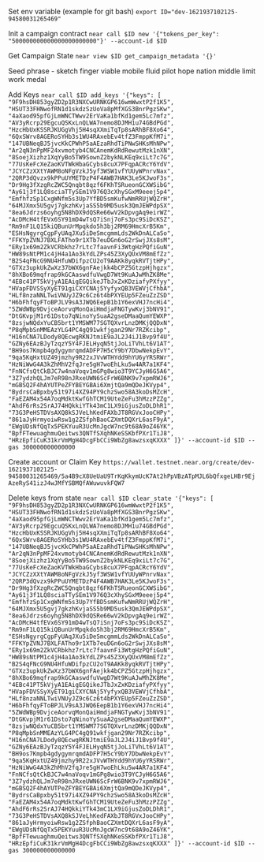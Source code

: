 Set env variable (example for git bash)
`export ID="dev-1621937102125-94580031265469"`

Init a campaign contract
`near call $ID new '{"tokens_per_key": "500000000000000000000000"}' --account-id $ID`

Get Campaign State
`near view $ID get_campaign_metadata '{}'`

Seed phrase - sketch finger viable mobile fluid pilot hope nation middle limit work medal

Add Keys
`
near call $ID add_keys '{"keys": [
"9F9hsDH853gyZD2p1R3NXCwURNKGP616wmWwxtP2f1K5",
"HSUT33FHNwofRN1d1skdzSzUoVa8pMfXGS3BnrPgzSKw",
"4aXaod95pfGjLmWNCTWwv2ErVaKa1bfKd1gem5Lc7mfz",
"AV3yRcrp29EgcuQSKxLnQLWA7nemo8DJMH1u74GBdPGd",
"HzcHbUxKSSRJKUGgVhj5H4sqXXmiTqTp8sARhBF8Xo64",
"6QxSWrv8AGERoSYHb3s1WU4RAxebEv4tfZ3FmppKfM7i",
"147UBNeqBJ5jvcKkCPWhP5aAEzaRhdTiPNwSHKsMhNPw",
"Ar2qN3nPpMF24xvmotyb4CNCAnemKdRdRewutMzk1nXN",
"8SoejXizhz1XqYyBo5TW9SownZ2bykNLKEq9xiLt7c7G",
"77UsKeFcXeZaoKVTWkHbaGCybs8cuX7PFqpACRcY6YdV",
"JCYCZzXXtYAWM8oNFgVzkJ5yf3WSW1vfYUUyWPnrvNax",
"2QRP3dQvzx9kPPuUYMETDzP4F4AWB7HAK3Le5KJwoF3s",
"Dr9Hg3fXzgRcZWC5Qnqbt8qzf6FKhTSRueonGCXWSibG",
"Ay61j3f1LQ8sciaTTySEm1V976Q3cXhySGxM9eeej5p4",
"EmfhfzSp1CxgWNfm5s3Up7YfBD5smKufwNmRRUjWQZrH",
"64MJXmx5U5gvj7gkzhKvjaSS5b9MD5usk3QmJEWPdpSX",
"8ea6Jdrzs6oyhg5N8hDX9dQSRe66wV2kDpvgAq9eirWZ",
"AcDMcH4tfEVx6SY91mD4wTsQ7iSnj7oFs3pc9SiDcKSZ",
"Rm9nF1LQ15kiQBunUrMpqkdo5h3bj2RM69HmcXrB5Km",
"ESHsNgyrgCgpFyUAqJXu5iDeSmcgmmLds2WkDnALCaSo",
"FFKYpZVNJ7BXLFATho9r1XTb7euDGn6oG2rSwjJXs8sM",
"ERy1x69m2ZkVCRbkhz7rLtc7faavnFi3WtgHzPQfiGuN",
"HW89sNtPM1c4jH4a1Ao3kYdLZPs45Z3XyQUxVM8mEfZz",
"B2S4qFNcG9NU4HfuWDifpzCU2oT9AAKk8yqkRVTjtHPy",
"GTXz3upkUkZwXz37bWX6gnFAejkk4bCPZ5GtzpHjhgzx",
"8hXBo69mqfrap9kGCAaswdfuVwgD7Wt9KuAJwMhZK8Me",
"4EBc41PT5kVjyA1EAigEGQikeJTbJxZxKDziafyPXfyy",
"HVapFDVSSyXyET91giCXYCNAj5YyfyxQB3VEWVjCfhbA",
"HLf8nzaNNLTwiVNUyJZ9c6Cz6t4bPXYEUp5FZeuZzZSD",
"H6bFhfqyFToBPJLV9sA3JWQ6EepB1b1Y6exVHJ7ncHi4",
"5ZWdWBp9DvjceAorvqMonQaiHmdjaFNGTywKvj3bNV91",
"DtGKvpjM1r61Dsto7qNinoYySuaA2gseDMaaQumYEWXP",
"8zsjwNQdxYuCB5brt1YMSWM77SGTQXvrLnzDMKjQQDxN",
"P8qMpbSnMMEAzYLG4PC4gQ91wkfjgan29Nr7RZKcibp",
"H16nCNA7LDody8QEcwgRKNJtmiE9aJL2J4iJ1Bvp9f4U",
"GZNy6EAzBJyTzqzY5Y4FJELHyqN5tjJoLiTVhLt6V1AT",
"BH9os7Kmpb4gdygymrqmdADFP7H5cY9bY7DbwNekpEvY",
"9qa5KqHxtUZ49jmzhy9R22xJVvWTHYdd9hYU6yYRSRWr",
"HzNiWwG4A3kZhMhV2fqJre5gH7woEhLku5w4AR7a1KF4",
"FnNCfsQtCkBJC7w4naVoqv1mGPg8wio3T9YCJyH6G5A6",
"3Z7ydzhQLJm7eR98nJRxeUWN6ScFrW6BNK9v7xpmRWJ6",
"mGBSQ2F4hAYUTPeZFYBEYGBAi6XmjtQa9mQDeJKVyp4",
"BydrsCaBpxby51t97i4XZ94PY9chzSwo58A3koDsMZcH",
"FaEZAM4x54A7oqMdktKwfGhTCM19UteZeFu3hMzzPZZg",
"AhdF6rRs2SrAJ74HQkkiYTk43mC1LX9iGjusZoDLDhR1",
"73G3PeHSTDVsAXQ8kSJVeLhKedFAXbJT8RGVxJooCHPy",
"861aJyHrmyoiwRsw1g2ZSfphBaoCZXmtDQXrL6asF9yA",
"EWgUDsNfQqTx5PEKYuuR3UcMnJgcW7nc9t68A9oZ46YK",
"BpfFTewuaghmuQeitws3QNTfSXqhNKeSSKbfPXr1TiJ8",
"HRzEpfiCuK31krVmMgH4DcgFbCCi9WbZg8awzsxqKXXX"
]}' --account-id $ID --gas 300000000000000
`

Create account or Claim Key
`https://wallet.testnet.near.org/create/dev-1621937102125-94580031265469/5a4B9cX8UeUaU9TrKqKkymUcK7At2hPpVBzATpMJL6bQfxgeLHBr9EjAzeRyS41izJ4wJMfYSBMQfAWuwuvkFQW7`

Delete keys from state
`near call $ID clear_state '{"keys": [
"9F9hsDH853gyZD2p1R3NXCwURNKGP616wmWwxtP2f1K5",
"HSUT33FHNwofRN1d1skdzSzUoVa8pMfXGS3BnrPgzSKw",
"4aXaod95pfGjLmWNCTWwv2ErVaKa1bfKd1gem5Lc7mfz",
"AV3yRcrp29EgcuQSKxLnQLWA7nemo8DJMH1u74GBdPGd",
"HzcHbUxKSSRJKUGgVhj5H4sqXXmiTqTp8sARhBF8Xo64",
"6QxSWrv8AGERoSYHb3s1WU4RAxebEv4tfZ3FmppKfM7i",
"147UBNeqBJ5jvcKkCPWhP5aAEzaRhdTiPNwSHKsMhNPw",
"Ar2qN3nPpMF24xvmotyb4CNCAnemKdRdRewutMzk1nXN",
"8SoejXizhz1XqYyBo5TW9SownZ2bykNLKEq9xiLt7c7G",
"77UsKeFcXeZaoKVTWkHbaGCybs8cuX7PFqpACRcY6YdV",
"JCYCZzXXtYAWM8oNFgVzkJ5yf3WSW1vfYUUyWPnrvNax",
"2QRP3dQvzx9kPPuUYMETDzP4F4AWB7HAK3Le5KJwoF3s",
"Dr9Hg3fXzgRcZWC5Qnqbt8qzf6FKhTSRueonGCXWSibG",
"Ay61j3f1LQ8sciaTTySEm1V976Q3cXhySGxM9eeej5p4",
"EmfhfzSp1CxgWNfm5s3Up7YfBD5smKufwNmRRUjWQZrH",
"64MJXmx5U5gvj7gkzhKvjaSS5b9MD5usk3QmJEWPdpSX",
"8ea6Jdrzs6oyhg5N8hDX9dQSRe66wV2kDpvgAq9eirWZ",
"AcDMcH4tfEVx6SY91mD4wTsQ7iSnj7oFs3pc9SiDcKSZ",
"Rm9nF1LQ15kiQBunUrMpqkdo5h3bj2RM69HmcXrB5Km",
"ESHsNgyrgCgpFyUAqJXu5iDeSmcgmmLds2WkDnALCaSo",
"FFKYpZVNJ7BXLFATho9r1XTb7euDGn6oG2rSwjJXs8sM",
"ERy1x69m2ZkVCRbkhz7rLtc7faavnFi3WtgHzPQfiGuN",
"HW89sNtPM1c4jH4a1Ao3kYdLZPs45Z3XyQUxVM8mEfZz",
"B2S4qFNcG9NU4HfuWDifpzCU2oT9AAKk8yqkRVTjtHPy",
"GTXz3upkUkZwXz37bWX6gnFAejkk4bCPZ5GtzpHjhgzx",
"8hXBo69mqfrap9kGCAaswdfuVwgD7Wt9KuAJwMhZK8Me",
"4EBc41PT5kVjyA1EAigEGQikeJTbJxZxKDziafyPXfyy",
"HVapFDVSSyXyET91giCXYCNAj5YyfyxQB3VEWVjCfhbA",
"HLf8nzaNNLTwiVNUyJZ9c6Cz6t4bPXYEUp5FZeuZzZSD",
"H6bFhfqyFToBPJLV9sA3JWQ6EepB1b1Y6exVHJ7ncHi4",
"5ZWdWBp9DvjceAorvqMonQaiHmdjaFNGTywKvj3bNV91",
"DtGKvpjM1r61Dsto7qNinoYySuaA2gseDMaaQumYEWXP",
"8zsjwNQdxYuCB5brt1YMSWM77SGTQXvrLnzDMKjQQDxN",
"P8qMpbSnMMEAzYLG4PC4gQ91wkfjgan29Nr7RZKcibp",
"H16nCNA7LDody8QEcwgRKNJtmiE9aJL2J4iJ1Bvp9f4U",
"GZNy6EAzBJyTzqzY5Y4FJELHyqN5tjJoLiTVhLt6V1AT",
"BH9os7Kmpb4gdygymrqmdADFP7H5cY9bY7DbwNekpEvY",
"9qa5KqHxtUZ49jmzhy9R22xJVvWTHYdd9hYU6yYRSRWr",
"HzNiWwG4A3kZhMhV2fqJre5gH7woEhLku5w4AR7a1KF4",
"FnNCfsQtCkBJC7w4naVoqv1mGPg8wio3T9YCJyH6G5A6",
"3Z7ydzhQLJm7eR98nJRxeUWN6ScFrW6BNK9v7xpmRWJ6",
"mGBSQ2F4hAYUTPeZFYBEYGBAi6XmjtQa9mQDeJKVyp4",
"BydrsCaBpxby51t97i4XZ94PY9chzSwo58A3koDsMZcH",
"FaEZAM4x54A7oqMdktKwfGhTCM19UteZeFu3hMzzPZZg",
"AhdF6rRs2SrAJ74HQkkiYTk43mC1LX9iGjusZoDLDhR1",
"73G3PeHSTDVsAXQ8kSJVeLhKedFAXbJT8RGVxJooCHPy",
"861aJyHrmyoiwRsw1g2ZSfphBaoCZXmtDQXrL6asF9yA",
"EWgUDsNfQqTx5PEKYuuR3UcMnJgcW7nc9t68A9oZ46YK",
"BpfFTewuaghmuQeitws3QNTfSXqhNKeSSKbfPXr1TiJ8",
"HRzEpfiCuK31krVmMgH4DcgFbCCi9WbZg8awzsxqKXXX"
]}' --account-id $ID --gas 300000000000000`


